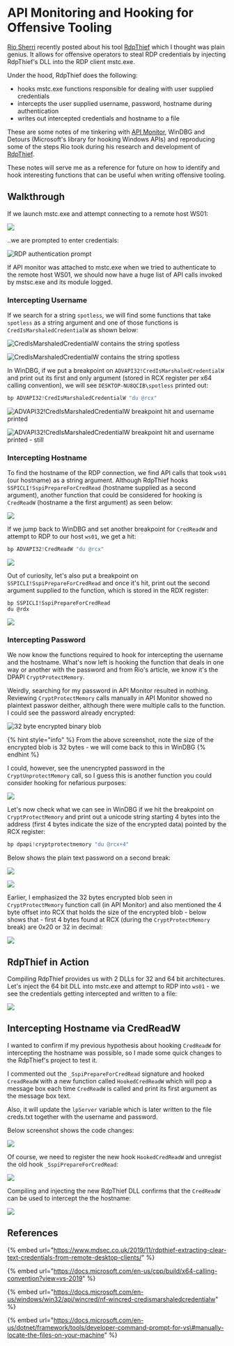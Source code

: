# API Monitoring and Hooking for Offensive Tooling

[Rio Sherri](https://twitter.com/0x09al) recently posted about his tool [RdpThief](https://www.mdsec.co.uk/2019/11/rdpthief-extracting-clear-text-credentials-from-remote-desktop-clients/) which I thought was plain genius. It allows for offensive operators to steal RDP credentials by injecting RdpThief's DLL into the RDP client mstc.exe.

Under the hood, RdpThief does the following:

* hooks mstc.exe functions responsible for dealing with user supplied credentials
* intercepts the user supplied username, password, hostname during authentication
* writes out intercepted credentials and hostname to a file

These are some notes of me tinkering with [API Monitor](http://www.rohitab.com/apimonitor), WinDBG and Detours \(Microsoft's library for hooking Windows APIs\) and reproducing some of the steps Rio took during his research and development of [RdpThief](https://github.com/0x09AL/RdpThief). 

These notes will serve me as a reference for future on how to identify and hook interesting functions that can be useful when writing offensive tooling.

## Walkthrough

If we launch mstc.exe and attempt connecting to a remote host WS01:

![](../../.gitbook/assets/image%20%28227%29.png)

..we are prompted to enter credentials:

![RDP authentication prompt](../../.gitbook/assets/image%20%2834%29.png)

If API monitor was attached to mstc.exe when we tried to authenticate to the remote host WS01, we should now have a huge list of API calls invoked by mstsc.exe and its module logged.

### Intercepting Username

If we search for a string `spotless`, we will find some functions that take `spotless` as a string argument and one of those functions is `CredIsMarshaledCredentialW` as shown below: 

![CredIsMarshaledCredentialW contains the string spotless](../../.gitbook/assets/find-computername.gif)

![CredIsMarshaledCredentialW contains the string spotless](../../.gitbook/assets/image%20%28113%29.png)

In WinDBG, if we put a breakpoint on `ADVAPI32!CredIsMarshaledCredentialW` and print out its first and only argument \(stored in RCX register per x64 calling convention\), we will see `DESKTOP-NU8QCIB\spotless` printed out:

```c
bp ADVAPI32!CredIsMarshaledCredentialW "du @rcx"
```

![ADVAPI32!CredIsMarshaledCredentialW breakpoint hit and username printed](../../.gitbook/assets/find-computername-windbg.gif)

![ADVAPI32!CredIsMarshaledCredentialW breakpoint hit and username printed - still](../../.gitbook/assets/image%20%28168%29.png)

### Intercepting Hostname

To find the hostname of the RDP connection, we find API calls that took `ws01` \(our hostname\) as a string argument. Although RdpThief hooks `SSPICLI!SspiPrepareForCredRead` \(hostname supplied as a second argument\), another function that could be considered for hooking is `CredReadW` \(hostname a the first argument\) as seen below:

![](../../.gitbook/assets/image%20%28224%29.png)

If we jump back to WinDBG and set another breakpoint for `CredReadW` and attempt to RDP to our host `ws01`, we get a hit:

```cpp
bp ADVAPI32!CredReadW "du @rcx"
```

![](../../.gitbook/assets/image%20%2873%29.png)

Out of curiosity, let's also put a breakpoint on `SSPICLI!SspiPrepareForCredRead` and once it's hit, print out the second argument supplied to the function, which is stored in the RDX register:

```text
bp SSPICLI!SspiPrepareForCredRead
du @rdx
```

![](../../.gitbook/assets/image%20%2894%29.png)

### Intercepting Password

We now know the functions required to hook for intercepting the username and the hostname. What's now left is hooking the function that deals in one way or another with the password and from Rio's article, we know it's the DPAPI `CryptProtectMemory`. 

Weirdly, searching for my password in API Monitor resulted in nothing. Reviewing `CryptProtectMemory` calls manually in API Monitor showed no plaintext passwor deither, although there were multiple calls to the function. I could see the password already encrypted:

![32 byte encrypted binary blob](../../.gitbook/assets/image%20%28150%29.png)

{% hint style="info" %}
From the above screenshot, note the size of the encrypted blob is 32 bytes - we will come back to this in WinDBG
{% endhint %}

I could, however, see the unencrypted password in the `CryptUnprotectMemory` call, so I guess this is another function you could consider hooking for nefarious purposes:

![](../../.gitbook/assets/image%20%28185%29.png)

Let's now check what we can see in WinDBG if we hit the breakpoint on `CryptProtectMemory` and print out a unicode string starting 4 bytes into the address \(first 4 bytes indicate the size of the encrypted data\) pointed by the RCX register:

```cpp
bp dpapi!cryptprotectmemory "du @rcx+4"
```

Below shows the plain text password on a second break:

![](../../.gitbook/assets/capture-password.gif)

![](../../.gitbook/assets/image%20%2887%29.png)

Earlier, I emphasized the 32 bytes encrypted blob seen in `CryptProtectMemory` function call \(in API Monitor\) and also mentioned the 4 byte offset into RCX that holds the size of the encrypted blob - below shows that - first 4 bytes found at RCX \(during the `CryptProtectMemory` break\) are 0x20 or 32 in decimal:

![](../../.gitbook/assets/image%20%285%29.png)

## RdpThief in Action

Compiling RdpThief provides us with 2 DLLs for 32 and 64 bit architectures. Let's inject the 64 bit DLL into mstc.exe and attempt to RDP into `ws01` - we see the credentials getting intercepted and written to a file: 

![](../../.gitbook/assets/inject-rdp-thief.gif)

## Intercepting Hostname via CredReadW

I wanted to confirm if my previous hypothesis about hooking `CredReadW` for intercepting the hostname was possible, so I made some quick changes to the RdpThief's project to test it. 

I commented out the `_SspiPrepareForCredRead` signature and hooked `CreadReadW` with a new function called `HookedCredReadW` which will pop a message box each time `CredReadW` is called and print its first argument as the message box text. 

Also, it will update the `lpServer` variable which is later written to the file creds.txt together with the username and password.

Below screenshot shows the code changes:

![](../../.gitbook/assets/image%20%28156%29.png)

Of course, we need to register the new hook `HookedCredReadW` and unregist the old hook `_SspiPrepareForCredRead`:

![](../../.gitbook/assets/image%20%28234%29.png)

Compiling and injecting the new RdpThief DLL confirms that the `CredReadW` can be used to intercept the the hostname:

![](../../.gitbook/assets/inject-rdp-thief-credreadw%20%281%29.gif)

## References

{% embed url="https://www.mdsec.co.uk/2019/11/rdpthief-extracting-clear-text-credentials-from-remote-desktop-clients/" %}

{% embed url="https://docs.microsoft.com/en-us/cpp/build/x64-calling-convention?view=vs-2019" %}

{% embed url="https://docs.microsoft.com/en-us/windows/win32/api/wincred/nf-wincred-credismarshaledcredentialw" %}

{% embed url="https://docs.microsoft.com/en-us/dotnet/framework/tools/developer-command-prompt-for-vs\#manually-locate-the-files-on-your-machine" %}

